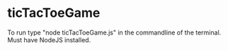 # ticTacToeGame

To run type "node ticTacToeGame.js" in the commandline of the terminal.
Must have NodeJS installed.
